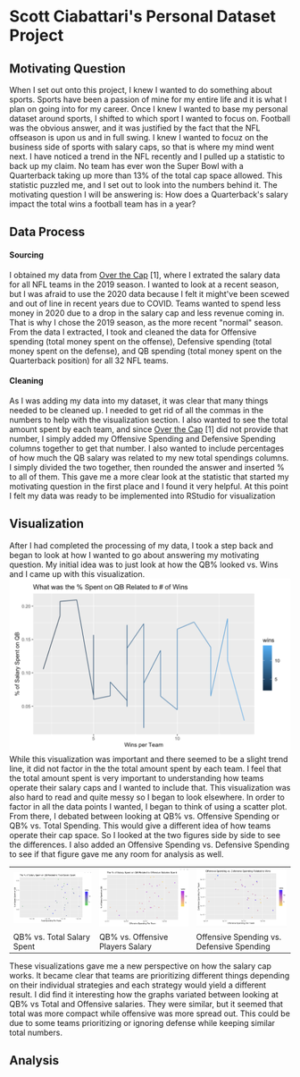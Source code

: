 # Scott Ciabattari's Personal Dataset Project

## Motivating Question
When I set out onto this project, I knew I wanted to do something about sports.  Sports have been a passion of mine for my entire life and it is what I plan on going into for my career. Once I knew I wanted to base my personal dataset around sports, I shifted to which sport I wanted to focus on.  Football was the obvious answer, and it was justified by the fact that the NFL offseason is upon us and in full swing.  I knew I wanted to focuz on the business side of sports with salary caps, so that is where my mind went next.  I have noticed a trend in the NFL recently and I pulled up a statistic to back up my claim. No team has ever won the Super Bowl with a Quarterback taking up more than 13% of the total cap space allowed. This statistic puzzled me, and I set out to look into the numbers behind it.  The motivating question I will be answering is: How does a Quarterback's salary impact the total wins a football team has in a year?

## Data Process
#### Sourcing
I obtained my data from <a href="https://overthecap.com/"> Over the Cap</a> [1], where I extrated the salary data for all NFL teams in the 2019 season.  I wanted to look at a recent season, but I was afraid to use the 2020 data because I felt it might've been scewed and out of line in recent years due to COVID.  Teams wanted to spend less money in 2020 due to a drop in the salary cap and less revenue coming in.  That is why I chose the 2019 season, as the more recent "normal" season.  From the data I extracted, I took and cleaned the data for Offensive spending (total money spent on the offense), Defensive spending (total money spent on the defense), and QB spending (total money spent on the Quarterback position) for all 32 NFL teams.  

#### Cleaning 
As I was adding my data into my dataset, it was clear that many things needed to be cleaned up.  I needed to get rid of all the commas in the numbers to help with the visualization section.  I also wanted to see the total amount spent by each team, and since <a href="https://overthecap.com/"> Over the Cap</a> [1] did not provide that number, I simply added my Offensive Spending and Defensive Spending columns together to get that number.  I also wanted to include percentages of how much the QB salary was related to my new total spendings columns.  I simply divided the two together, then rounded the answer and inserted % to all of them.  This gave me a more clear look at the statistic that started my motivating question in the first place and I found it very helpful. At this point I felt my data was ready to be implemented into RStudio for visualization

## Visualization
After I had completed the processing of my data, I took a step back and began to look at how I wanted to go about answering my motivating question.  My initial idea was to just look at how the QB% looked vs. Wins and I came up with this visualization. 
![QB% VS. Wins](https://raw.githubusercontent.com/sciabattari/Personal-Dataset-Project/main/Visualizations/Screen%20Shot%202021-04-24%20at%2011.42.06%20AM.png)
While this visualization was important and there seemed to be a slight trend line, it did not factor in the the total amount spent by each team.  I feel that the total amount spent is very important to understanding how teams operate their salary caps and I wanted to include that.  This visualization was also hard to read and quite messy so I began to look elsewhere.  In order to factor in all the data points I wanted, I began to think of using a scatter plot.  From there, I debated between looking at QB% vs. Offensive Spending or QB% vs. Total Spending.  This would give a different idea of how teams operate their cap space.  So I looked at the two figures side by side to see the differences. I also added an Offensive Spending vs. Defensive Spending to see if that figure gave me any room for analysis as well.
<table>
  <tr><td><img src="https://raw.githubusercontent.com/sciabattari/Personal-Dataset-Project/main/Visualizations/Screen%20Shot%202021-04-24%20at%2012.32.22%20PM.png"></td><td><img src="https://raw.githubusercontent.com/sciabattari/Personal-Dataset-Project/main/Visualizations/Screen%20Shot%202021-04-24%20at%2012.32.30%20PM.png"></td><td><img src="https://raw.githubusercontent.com/sciabattari/Personal-Dataset-Project/main/Visualizations/Screen%20Shot%202021-04-24%20at%2012.54.30%20PM.png"></td></tr>
   <tr><td>QB% vs. Total Salary Spent</td><td>QB% vs. Offensive Players Salary </td><td>Offensive Spending vs. Defensive Spending</td></tr>
  </table>
These visualizations gave me a new perspective on how the salary cap works. It became clear that teams are prioritizing different things depending on their individual strategies and each strategy would yield a different result. I did find it interesting how the graphs variated between looking at QB% vs Total and Offensive salaries.  They were similar, but it seemed that total was more compact while offensive was more spread out.  This could be due to some teams prioritizing or ignoring defense while keeping similar total numbers. 

## Analysis
